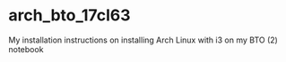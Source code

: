 # arch_bto_17cl63
My installation instructions on installing Arch Linux with i3 on my BTO (2) notebook

